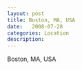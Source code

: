 ```yaml
---
layout: post
title: Boston, MA, USA
date:   2008-07-28
categories: Location
description: 
---
```


Boston, MA, USA